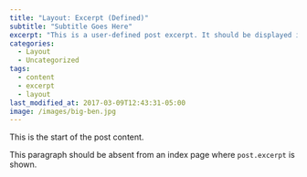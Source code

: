 ```yaml
---
title: "Layout: Excerpt (Defined)"
subtitle: "Subtitle Goes Here"
excerpt: "This is a user-defined post excerpt. It should be displayed in place of the auto-generated excerpt  or post content on index pages."
categories:
  - Layout
  - Uncategorized
tags:
  - content
  - excerpt
  - layout
last_modified_at: 2017-03-09T12:43:31-05:00
image: /images/big-ben.jpg
---
```


This is the start of the post content.

This paragraph should be absent from an index page where `post.excerpt` is shown.